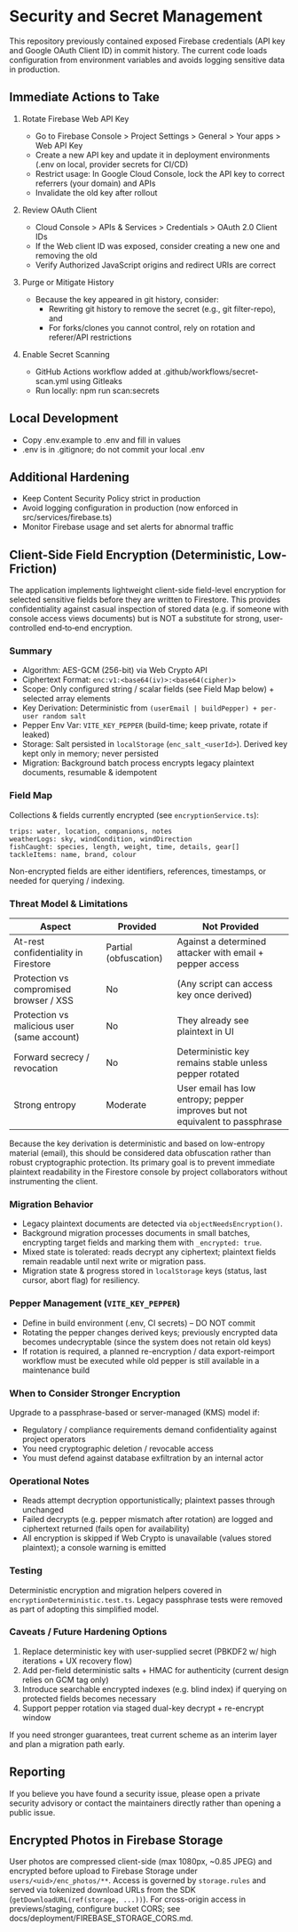 # Security and Secret Management

This repository previously contained exposed Firebase credentials (API key and Google OAuth Client ID) in commit history. The current code loads configuration from environment variables and avoids logging sensitive data in production.

## Immediate Actions to Take

1. Rotate Firebase Web API Key
   - Go to Firebase Console > Project Settings > General > Your apps > Web API Key
   - Create a new API key and update it in deployment environments (.env on local, provider secrets for CI/CD)
   - Restrict usage: In Google Cloud Console, lock the API key to correct referrers (your domain) and APIs
   - Invalidate the old key after rollout

2. Review OAuth Client
   - Cloud Console > APIs & Services > Credentials > OAuth 2.0 Client IDs
   - If the Web client ID was exposed, consider creating a new one and removing the old
   - Verify Authorized JavaScript origins and redirect URIs are correct

3. Purge or Mitigate History
   - Because the key appeared in git history, consider:
     - Rewriting git history to remove the secret (e.g., git filter-repo), and
     - For forks/clones you cannot control, rely on rotation and referer/API restrictions

4. Enable Secret Scanning
   - GitHub Actions workflow added at .github/workflows/secret-scan.yml using Gitleaks
   - Run locally: npm run scan:secrets

## Local Development

- Copy .env.example to .env and fill in values
- .env is in .gitignore; do not commit your local .env

## Additional Hardening

- Keep Content Security Policy strict in production
- Avoid logging configuration in production (now enforced in src/services/firebase.ts)
- Monitor Firebase usage and set alerts for abnormal traffic

## Client-Side Field Encryption (Deterministic, Low-Friction)

The application implements lightweight client-side field-level encryption for selected sensitive fields before they are written to Firestore. This provides confidentiality against casual inspection of stored data (e.g. if someone with console access views documents) but is NOT a substitute for strong, user-controlled end‑to‑end encryption.

### Summary
* Algorithm: AES-GCM (256-bit) via Web Crypto API
* Ciphertext Format: `enc:v1:<base64(iv)>:<base64(cipher)>`
* Scope: Only configured string / scalar fields (see Field Map below) + selected array elements
* Key Derivation: Deterministic from `(userEmail | buildPepper) + per-user random salt`
* Pepper Env Var: `VITE_KEY_PEPPER` (build-time; keep private, rotate if leaked)
* Storage: Salt persisted in `localStorage` (`enc_salt_<userId>`). Derived key kept only in memory; never persisted
* Migration: Background batch process encrypts legacy plaintext documents, resumable & idempotent

### Field Map
Collections & fields currently encrypted (see `encryptionService.ts`):
```
trips: water, location, companions, notes
weatherLogs: sky, windCondition, windDirection
fishCaught: species, length, weight, time, details, gear[]
tackleItems: name, brand, colour
```
Non-encrypted fields are either identifiers, references, timestamps, or needed for querying / indexing.

### Threat Model & Limitations
| Aspect | Provided | Not Provided |
| ------ | -------- | ------------ |
| At-rest confidentiality in Firestore | Partial (obfuscation) | Against a determined attacker with email + pepper access |
| Protection vs compromised browser / XSS | No | (Any script can access key once derived) |
| Protection vs malicious user (same account) | No | They already see plaintext in UI |
| Forward secrecy / revocation | No | Deterministic key remains stable unless pepper rotated |
| Strong entropy | Moderate | User email has low entropy; pepper improves but not equivalent to passphrase |

Because the key derivation is deterministic and based on low-entropy material (email), this should be considered data obfuscation rather than robust cryptographic protection. Its primary goal is to prevent immediate plaintext readability in the Firestore console by project collaborators without instrumenting the client.

### Migration Behavior
* Legacy plaintext documents are detected via `objectNeedsEncryption()`.
* Background migration processes documents in small batches, encrypting target fields and marking them with `_encrypted: true`.
* Mixed state is tolerated: reads decrypt any ciphertext; plaintext fields remain readable until next write or migration pass.
* Migration state & progress stored in `localStorage` keys (status, last cursor, abort flag) for resiliency.

### Pepper Management (`VITE_KEY_PEPPER`)
* Define in build environment (.env, CI secrets) – DO NOT commit
* Rotating the pepper changes derived keys; previously encrypted data becomes undecryptable (since the system does not retain old keys)
* If rotation is required, a planned re-encryption / data export-reimport workflow must be executed while old pepper is still available in a maintenance build

### When to Consider Stronger Encryption
Upgrade to a passphrase-based or server-managed (KMS) model if:
* Regulatory / compliance requirements demand confidentiality against project operators
* You need cryptographic deletion / revocable access
* You must defend against database exfiltration by an internal actor

### Operational Notes
* Reads attempt decryption opportunistically; plaintext passes through unchanged
* Failed decrypts (e.g. pepper mismatch after rotation) are logged and ciphertext returned (fails open for availability)
* All encryption is skipped if Web Crypto is unavailable (values stored plaintext); a console warning is emitted

### Testing
Deterministic encryption and migration helpers covered in `encryptionDeterministic.test.ts`. Legacy passphrase tests were removed as part of adopting this simplified model.

### Caveats / Future Hardening Options
1. Replace deterministic key with user-supplied secret (PBKDF2 w/ high iterations + UX recovery flow)
2. Add per-field deterministic salts + HMAC for authenticity (current design relies on GCM tag only)
3. Introduce searchable encrypted indexes (e.g. blind index) if querying on protected fields becomes necessary
4. Support pepper rotation via staged dual-key decrypt + re-encrypt window

If you need stronger guarantees, treat current scheme as an interim layer and plan a migration path early.

## Reporting

If you believe you have found a security issue, please open a private security advisory or contact the maintainers directly rather than opening a public issue.

## Encrypted Photos in Firebase Storage

User photos are compressed client-side (max 1080px, ~0.85 JPEG) and encrypted before upload to Firebase Storage under `users/<uid>/enc_photos/**`. Access is governed by `storage.rules` and served via tokenized download URLs from the SDK (`getDownloadURL(ref(storage, ...))`). For cross-origin access in previews/staging, configure bucket CORS; see docs/deployment/FIREBASE_STORAGE_CORS.md.
